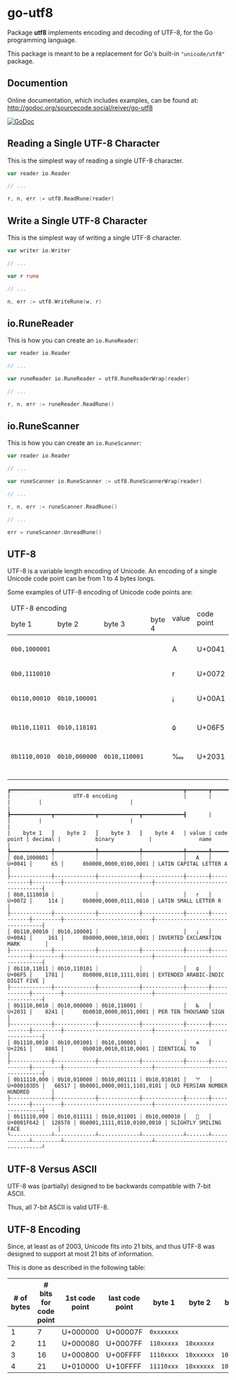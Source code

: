 # go-utf8

Package **utf8** implements encoding and decoding of UTF-8, for the Go programming language.

This package is meant to be a replacement for Go's built-in `"unicode/utf8"` package.

## Documention

Online documentation, which includes examples, can be found at: http://godoc.org/sourcecode.social/reiver/go-utf8

[![GoDoc](https://godoc.org/sourcecode.social/reiver/go-utf8?status.svg)](https://godoc.org/sourcecode.social/reiver/go-utf8)

## Reading a Single UTF-8 Character

This is the simplest way of reading a single UTF-8 character.

```go
var reader io.Reader

// ...

r, n, err := utf8.ReadRune(reader)
```
## Write a Single UTF-8 Character

This is the simplest way of writing a single UTF-8 character.

```go
var writer io.Writer

// ...

var r rune

// ...

n, err := utf8.WriteRune(w, r)
```
## io.RuneReader

This is how you can create an `io.RuneReader`:

```go
var reader io.Reader

// ...

var runeReader io.RuneReader = utf8.RuneReaderWrap(reader)

// ...

r, n, err := runeReader.ReadRune()
```
## io.RuneScanner

This is how you can create an `io.RuneScanner`:

```go
var reader io.Reader

// ...

var runeScanner io.RuneScanner := utf8.RuneScannerWrap(reader)

// ...

r, n, err := runeScanner.ReadRune()

// ...

err = runeScanner.UnreadRune()
```

## UTF-8

UTF-8 is a variable length encoding of Unicode.
An encoding of a single Unicode code point can be from 1 to 4 bytes longs.

Some examples of UTF-8 encoding of Unicode code points are:

<table>
	<thead>
		<tr>
			<td colspan="4">UTF-8 encoding</td>
			<td rowspan="2">value</td>
			<td rowspan="2">code point</td>
			<td rowspan="2">decimal</td>
			<td rowspan="2">binary</td>
			<td rowspan="2">name</td>
		</tr>
		<tr>
			<td>byte 1</td>
			<td>byte 2</td>
			<td>byte 3</td>
			<td>byte 4</td>
		</tr>
	</thead>
	<tbody>
		<tr>
			<td><code>0b0,1000001</code></td>
			<td></td>
			<td></td>
			<td></td>
			<td>A</td>
			<td>U+0041</td>
			<td>65</td>
			<td><code>0b0000,0000,0100,0001</code></td>
			<td>LATIN CAPITAL LETTER A</td>
		</tr>
		<tr>
			<td><code>0b0,1110010</code></td>
			<td></td>
			<td></td>
			<td></td>
			<td>r</td>
			<td>U+0072</td>
			<td>114</td>
			<td><code>0b0000,0000,0111,0010</code></td>
			<td>LATIN SMALL LETTER R</td>
		</tr>
		<tr>
			<td><code>0b110,00010</code></td>
			<td><code>0b10,100001</code></td>
			<td></td>
			<td></td>
			<td>¡</td>
			<td>U+00A1</td>
			<td>161</td>
			<td><code>0b0000,0000,1010,0001</code></td>
			<td>INVERTED EXCLAMATION MARK</td>
		</tr>
		<tr>
			<td><code>0b110,11011</code></td>
			<td><code>0b10,110101</code></td>
			<td><code></code></td>
			<td><code></code></td>
			<td>۵</td>
			<td>U+06F5</td>
			<td>1781</td>
			<td><code>0b0000,0110,1111,0101</code></td>
			<td>EXTENDED ARABIC-INDIC DIGIT FIVE</td>
		</tr>
		<tr>
			<td><code>0b1110,0010</code></td>
			<td><code>0b10,000000</code></td>
			<td><code>0b10,110001</code></td>
			<td></td>
			<td>‱</td>
			<td>U+2031</td>
			<td>8241</td>
			<td><code>0b0010,0000,0011,0001</code></td>
			<td>PER TEN THOUSAND SIGN</td>
		</tr>
		<tr>
			<td><code></code></td>
			<td><code></code></td>
			<td><code></code></td>
			<td><code></code></td>
			<td></td>
			<td></td>
			<td></td>
			<td><code></code></td>
			<td></td>
		</tr>
		<tr>
			<td><code></code></td>
			<td><code></code></td>
			<td><code></code></td>
			<td><code></code></td>
			<td></td>
			<td></td>
			<td></td>
			<td><code></code></td>
			<td></td>
		</tr>
		<tr>
			<td><code></code></td>
			<td><code></code></td>
			<td><code></code></td>
			<td><code></code></td>
			<td></td>
			<td></td>
			<td></td>
			<td><code></code></td>
			<td></td>
		</tr>
	</tbody>
</table>

```
┏━━━━━━━━━━━━━━━━━━━━━━━━━━━━━━━━━━━━━━━━━━━━━━━━━━━━━━━┳━━━━━━━┳━━━━━━━━━━━━┳━━━━━━━━━┳━━━━━━━━━━━━━━━━━━━━━━━━━━━━┳━━━━━━━━━━━━━━━━━━━━━━━━━━━━━━━━━━┓
|                    UTF-8 encoding                     |       |            |         |                            |                                  |
┣━━━━━━━━━━━━━┳━━━━━━━━━━━━━┳━━━━━━━━━━━━━┳━━━━━━━━━━━━━┫       |            |         |                            |                                  |
|    byte 1   ┋    byte 2   ┋    byte 3   ┋    byte 4   | value | code point | decimal |           binary           |               name               |
┡━━━━━━━━━━━━━╇━━━━━━━━━━━━━╇━━━━━━━━━━━━━╇━━━━━━━━━━━━━╇━━━━━━━╇━━━━━━━━━━━━╇━━━━━━━━━╇━━━━━━━━━━━━━━━━━━━━━━━━━━━━╇━━━━━━━━━━━━━━━━━━━━━━━━━━━━━━━━━━┩
│ 0b0,1000001 ┊             ┊             ┊             │   A   │     U+0041 │      65 │      0b0000,0000,0100,0001 │ LATIN CAPITAL LETTER A           │
├-------------┼-------------┼-------------┼-------------┼-------┼------------┼---------┼----------------------------┼----------------------------------┤
│ 0b0,1110010 ┊             ┊             ┊             │   r   │     U+0072 │     114 │      0b0000,0000,0111,0010 │ LATIN SMALL LETTER R             │
├-------------┼-------------┼-------------┼-------------┼-------┼------------┼---------┼----------------------------┼----------------------------------┤
│ 0b110,00010 ┊ 0b10,100001 ┊             ┊             │   ¡   │     U+00A1 │     161 │      0b0000,0000,1010,0001 │ INVERTED EXCLAMATION MARK        │
├-------------┼-------------┼-------------┼-------------┼-------┼------------┼---------┼----------------------------┼----------------------------------┤
│ 0b110,11011 ┊ 0b10,110101 ┊             ┊             │   ۵   │     U+06F5 │    1781 │      0b0000,0110,1111,0101 │ EXTENDED ARABIC-INDIC DIGIT FIVE │
├-------------┼-------------┼-------------┼-------------┼-------┼------------┼---------┼----------------------------┼----------------------------------┤
│ 0b1110,0010 ┊ 0b10,000000 ┊ 0b10,110001 ┊             │   ‱   │     U+2031 │    8241 │      0b0010,0000,0011,0001 │ PER TEN THOUSAND SIGN            │
├-------------┼-------------┼-------------┼-------------┼-------┼------------┼---------┼----------------------------┼----------------------------------┤
│ 0b1110,0010 ┊ 0b10,001001 ┊ 0b10,100001 ┊             │   ≡   │     U+2261 │    8801 │      0b0010,0010,0110,0001 │ IDENTICAL TO                     │
├-------------┼-------------┼-------------┼-------------┼-------┼------------┼---------┼----------------------------┼----------------------------------┤
│ 0b11110,000 ┊ 0b10,010000 ┊ 0b10,001111 ┊ 0b10,010101 │   𐏕   │ U+000103D5 │   66517 │ 0b0001,0000,0011,1101,0101 │ OLD PERSIAN NUMBER HUNDRED       │
├-------------┼-------------┼-------------┼-------------┼-------┼------------┼---------┼----------------------------┼----------------------------------┤
│ 0b11110,000 ┊ 0b10,011111 ┊ 0b10,011001 ┊ 0b10,000010 │   🙂   │ U+0001F642 │  128578 │ 0b0001,1111,0110,0100,0010 │ SLIGHTLY SMILING FACE            │
└-------------┴-------------┴-------------┴-------------┴-------┴------------┴---------┴----------------------------┴----------------------------------┘
```

## UTF-8 Versus ASCII

UTF-8 was (partially) designed to be backwards compatible with 7-bit ASCII.

Thus, all 7-bit ASCII is valid UTF-8.

## UTF-8 Encoding

Since, at least as of 2003, Unicode fits into 21 bits, and thus UTF-8 was designed to support at most 21 bits of information.

This is done as described in the following table:

| # of bytes | # bits for code point | 1st code point |  last code point |   byte 1   |   byte 2   |   byte 3   |   byte 4   |
|------------|-----------------------|----------------|------------------|------------|------------|------------|------------|
|     1      |            7          |    U+000000    |     U+00007F     | `0xxxxxxx` |            |            |            |
|     2      |           11          |    U+000080    |     U+0007FF     | `110xxxxx` | `10xxxxxx` |            |            |
|     3      |           16          |    U+000800    |     U+00FFFF     | `1110xxxx` | `10xxxxxx` | `10xxxxxx` |            |
|     4      |           21          |    U+010000    |     U+10FFFF     | `11110xxx` | `10xxxxxx` | `10xxxxxx` | `10xxxxxx` |
```
